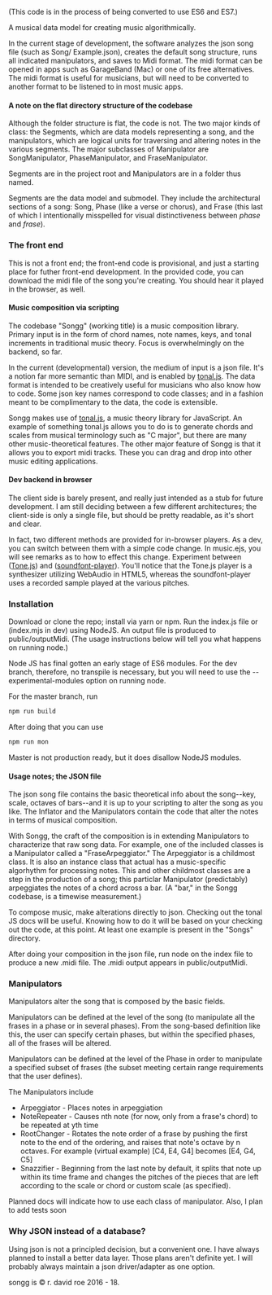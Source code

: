 (This code is in the process of being converted to use ES6 and ES7.)

A musical data model for creating music algorithmically.

In the current stage of development, the software analyzes the json song file (such as Song/ Example.json), creates the default song structure, runs all indicated manipulators, and saves to Midi format. The midi format can be opened in apps such as GarageBand (Mac) or one of its free alternatives. The midi format is useful for musicians, but will need to be converted to another format to be listened to in most music apps.

#### A note on the flat directory structure of the codebase
Although the folder structure is flat, the code is not. The two major kinds of class: the Segments, which are data models representing a song, and the manipulators, which are logical units for traversing and altering notes in the various segments. The major subclasses of Manipulator are SongManipulator, PhaseManipulator, and FraseManipulator.

Segments are in the project root and Manipulators are in a folder thus named.

Segments are the data model and submodel. They include the architectural sections of a song: Song, Phase (like a verse or chorus), and Frase (this last of which I intentionally misspelled for visual distinctiveness between _phase_ and _frase_).

### The front end
This is not a front end; the front-end code is provisional, and just a starting place for futher front-end development. In the provided code, you can download the midi file of the song you're creating. You should hear it played in the browser, as well.

#### Music composition via scripting
The codebase "Songg" (working title) is a music composition library. Primary input is in the form of chord names, note names, keys, and tonal increments in traditional music theory. Focus is overwhelmingly on the backend, so far.  

In the current (developmental) version, the medium of input is a json file. It's a notion far more semantic than MIDI, and is enabled by [tonal.js](https://github.com/danigb/tonal). The data format is intended to be creatively useful for musicians who also know how to code. Some json key names correspond to code classes; and in a fashion meant to be complimentary to the data, the code is extensible.

Songg makes use of [tonal.js](https://github.com/danigb/tonal), a music theory library for JavaScript. An example of something tonal.js allows you to do is to generate chords and scales from musical terminology such as "C major", but there are many other music-theoretical features. The other major feature of Songg is that it allows you to export midi tracks. These you can drag and drop into other music editing applications.

#### Dev backend in browser
The client side is barely present, and really just intended as a stub for future development. I am still deciding between a few different architectures; the client-side is only a single file, but should be pretty readable, as it's short and clear.

In fact, two different methods are provided for in-browser players. As a dev, you can switch between them with a simple code change. In music.ejs, you will see remarks as to how to effect this change. Experiment between ([Tone.js](https://github.com/Tonejs/Tone.js)) and ([soundfont-player](https://github.com/danigb/soundfont-player)). You'll notice that the Tone.js player is a synthesizer utilizing WebAudio in HTML5, whereas the soundfont-player uses a recorded sample played at the various pitches.

### Installation

Download or clone the repo; install via yarn or npm.
Run the index.js file or (index.mjs in dev) using NodeJS. An output file is produced to public/outputMidi. (The usage instructions below will tell you what happens on running node.)

Node JS has final gotten an early stage of ES6 modules. For the dev branch, therefore, no transpile is necessary, but you will need to use the --experimental-modules option on running node.

For the master branch, run
```bash
npm run build
```

After doing that you can use
```bash
npm run mon
```

Master is not production ready, but it does disallow NodeJS modules.

#### Usage notes; the JSON file

The json song file contains the basic theoretical info about the song--key, scale, octaves of bars--and it is up to your scripting to alter the song as you like. The Inflator and the Manipulators contain the code that alter the notes in terms of musical composition.

With Songg, the craft of the composition is in extending Manipulators to characterize that raw song data. For example, one of the included classes is a Manipulator called a "FraseArpeggiator." The Arpeggiator is a childmost class. It is also an instance class that actual has a music-specific algorhythm for processing notes. This and other childmost classes are a step in the production of a song; this particlar Manipulator (predictably) arpeggiates the notes of a chord across a bar. (A "bar," in the Songg codebase, is a timewise measurement.)

To compose music, make alterations directly to json. Checking out the tonal JS docs will be useful. Knowing how to do it will be based on your checking out the code, at this point. At least one example is present in the "Songs" directory.

After doing your composition in the json file, run node on the index file to produce a new .midi file. The .midi output appears in public/outputMidi.

### Manipulators
Manipulators alter the song that is composed by the basic fields.

Manipulators can be defined at the level of the song (to manipulate all the frases in a phase or in several phases). From the song-based definition like this, the user can specify certain phases, but within the specified phases, all of the frases will be altered.

Manipulators can be defined at the level of the Phase in order to manipulate a specified subset of frases (the subset meeting certain range requirements that the user defines).

The Manipulators include
- Arpeggiator - Places notes in arpeggiation
- NoteRepeater - Causes nth note (for now, only from a frase's chord) to be repeated at yth time
- RootChanger - Rotates the note order of a frase by pushing the first note to the end of the ordering, and raises that note's octave by n octaves. For example (virtual example) [C4, E4, G4] becomes [E4, G4, C5]
- Snazzifier - Beginning from the last note by default, it splits that note up within its time frame and changes the pitches of the pieces that are left according to the scale or chord or custom scale (as specified).

Planned docs will indicate how to use each class of manipulator.
Also, I plan to add tests soon

### Why JSON instead of a database?
Using json is not a principled decision, but a convenient one. I have always planned to install a better data layer. Those plans aren't definite yet. I will probably always maintain a json driver/adapter as one option.

songg is © r. david roe 2016 - 18.
